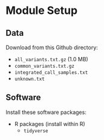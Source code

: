# Module Setup

## Data

Download from this Github directory:

* `all_variants.txt.gz` (1.0 MB)
* `common_variants.txt.gz`
* `integrated_call_samples.txt`
* `unknown.txt`

## Software

Install these software packages:

* R packages (install within R)
	* `tidyverse`